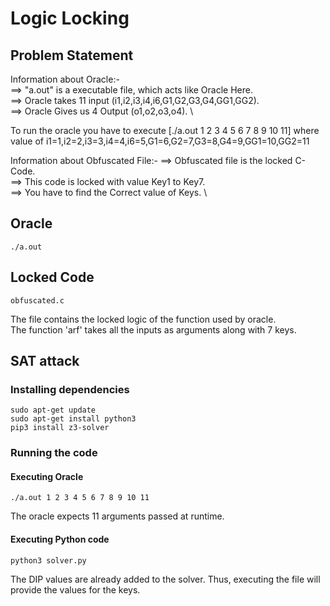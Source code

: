 # Logic Locking


## Problem Statement
Information about Oracle:- \
==> "a.out" is a executable file, which acts like Oracle Here. \
==> Oracle takes 11 input (i1,i2,i3,i4,i6,G1,G2,G3,G4,GG1,GG2). \
==> Oracle Gives us 4 Output (o1,o2,o3,o4). \

To run the oracle you have to execute [./a.out 1 2 3 4 5 6 7 8 9 10 11] where value of i1=1,i2=2,i3=3,i4=4,i6=5,G1=6,G2=7,G3=8,G4=9,GG1=10,GG2=11

Information about Obfuscated File:-
==> Obfuscated file is the locked C-Code. \
==> This code is locked with value Key1 to Key7. \
==> You have to find the Correct value of Keys. \


## Oracle

```
./a.out
```

## Locked Code
```
obfuscated.c
```
The file contains the locked logic of the function used by oracle. \
The function 'arf' takes all the inputs as arguments along with 7 keys.

## SAT attack

### Installing dependencies
```
sudo apt-get update
sudo apt-get install python3
pip3 install z3-solver
```
### Running the code

#### Executing Oracle
```
./a.out 1 2 3 4 5 6 7 8 9 10 11
```
The oracle expects 11 arguments passed at runtime.

#### Executing Python code
```
python3 solver.py
```
The DIP values are already added to the solver. Thus, executing the file will provide the values for the keys.
